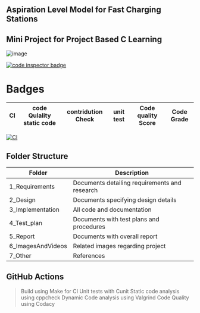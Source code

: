 Aspiration Level Model for Fast Charging Stations
-------------------------------------------------
Mini Project for Project Based C Learning
------------------------------------------

![image](https://user-images.githubusercontent.com/89508265/132485399-3eea2b1e-5586-4e23-aaf2-7e7bb33f2f72.png)


<a href="https://frontend.code-inspector.com/public/user/github/JAGADEESHNIKHITHA">
   <img src="https://code-inspector.com/public/badge/user/github/JAGADEESHNIKHITHA?style=light" alt="code inspector badge" />
</a>

# Badges
|     CI             | code Qulality static code| contridution Check| unit test|Code quality Score| Code Grade|
|--------------------------|-------------------------------|-------------------------|--------------|-------------------------|---------------|
[![CI](https://github.com/JAGADEESHNIKHITHA/stepin_myproject1/actions/workflows/main.yml/badge.svg)](https://github.com/JAGADEESHNIKHITHA/stepin_myproject1/actions/workflows/main.yml)

Folder Structure
-------------------------
Folder|	Description
------|------------
1_Requirements|	Documents detailing requirements and research
2_Design|	Documents specifying design details
3_Implementation|	All code and documentation
4_Test_plan|	Documents with test plans and procedures
5_Report|	Documents with overall report
6_ImagesAndVideos|	Related images regarding project
7_Other|	References

GitHub Actions
--------------------
>Build using Make for CI
>Unit tests with Cunit
>Static code analysis using cppcheck
>Dynamic Code analysis using Valgrind
>Code Quality using Codacy
